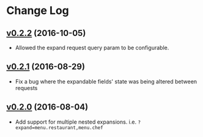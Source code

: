 # Change Log

## [v0.2.2](https://github.com/silverlogic/djangorestframework-expander/tree/v0.2.2) (2016-10-05)

- Allowed the expand request query param to be configurable.

## [v0.2.1](https://github.com/silverlogic/djangorestframework-expander/tree/v0.2.1) (2016-08-29)

- Fix a bug where the expandable fields' state was being altered between requests

## [v0.2.0](https://github.com/silverlogic/djangorestframework-expander/tree/v0.2.0) (2016-08-04)

- Add support for multiple nested expansions. i.e. `?expand=menu.restaurant,menu.chef`
